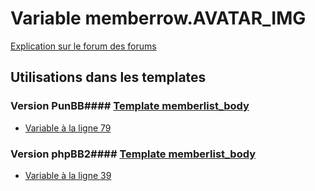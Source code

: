 # Variable memberrow.AVATAR_IMG
[Explication sur le forum des forums](http://forum.forumactif.com/t294113-listing-des-variables#memberrow.AVATAR_IMG)
## Utilisations dans les templates
### Version PunBB#### [Template memberlist_body](punbb/memberlist_body.md)
* [Variable à la ligne 79](../punbb/memberlist_body.tpl#L79)
### Version phpBB2#### [Template memberlist_body](subsilver/memberlist_body.md)
* [Variable à la ligne 39](../subsilver/memberlist_body.tpl#L39)